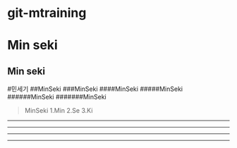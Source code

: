 # git-mtraining
Min seki
========
Min seki
--------
#민세기
##MinSeki
###MinSeki
####MinSeki
#####MinSeki
######MinSeki
#######MinSeki

>MinSeki
1.Min
2.Se
3.Ki
***
* * *
*****
- - -